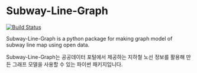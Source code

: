 # Subway-Line-Graph

[![Build Status](https://travis-ci.org/ho9science/subway-line-graph.png?branch=master)](https://travis-ci.org/ho9science/subway-line-graph)

Subway-Line-Graph is a python package for making graph model of subway line map using open data.

Subway-Line-Graph는 공공데이터 포털에서 제공하는 지하철 노선 정보를 활용해 만든 그래프 모델을 사용할 수 있는 파이썬 패키지입니다.

